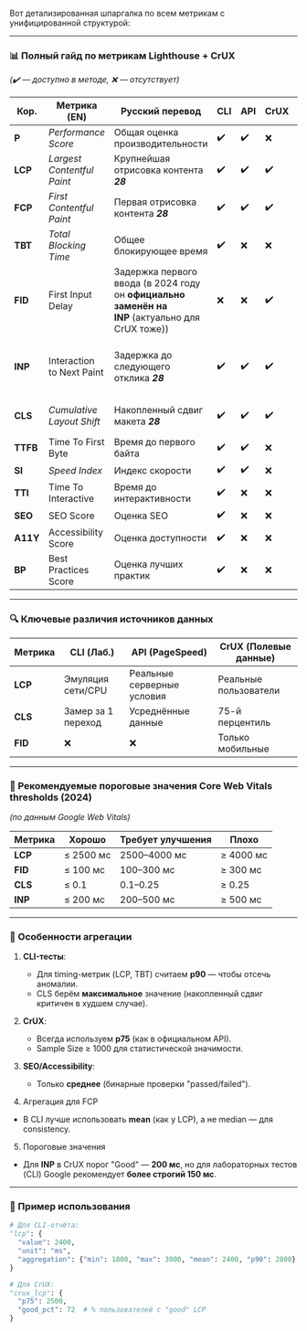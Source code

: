 Вот детализированная шпаргалка по всем метрикам с унифицированной структурой:

---

### **📊 Полный гайд по метрикам Lighthouse + CrUX**
*(✔️ — доступно в методе, ❌ — отсутствует)*

| Кор.     | Метрика (EN)               | Русский перевод                                                                                 | CLI | API | CrUX | Категория                                               | Единицы | Агрегация (min/max/mean/p75/p90) |
| -------- | -------------------------- | ----------------------------------------------------------------------------------------------- | --- | --- | ---- | ------------------------------------------------------- | ------- | -------------------------------- |
| **P**    | *Performance Score*        | Общая оценка производительности                                                                 | ✔️  | ✔️  | ❌    | Performance                                             | %       | mean, p90                        |
| **LCP**  | *Largest Contentful Paint* | Крупнейшая отрисовка контента ***28***                                                          | ✔️  | ✔️  | ✔️   | Performance \| **Core Web Vital**                       | мс      | mean (CLI), p75 (CrUX)           |
| **FCP**  | *First Contentful Paint*   | Первая отрисовка контента  ***28***                                                             | ✔️  | ✔️  | ✔️   | Performance                                             | мс      | median, p75 (CrUX)               |
| **TBT**  | *Total Blocking Time*      | Общее блокирующее время                                                                         | ✔️  | ❌   | ❌    | Performance                                             | мс      | mean, p90                        |
| **FID**  | First Input Delay          | Задержка первого ввода (в 2024 году он **официально заменён на INP** (актуально для CrUX тоже)) | ❌   | ❌   | ✔️   | Performance (CrUX)  \| ***ex Core Web Vital***          | мс      | p75                              |
| **INP**  | Interaction to Next Paint  | Задержка до следующего отклика  ***28***                                                        | ✔️  | ✔️  | ✔️   | Performance \| **Core Web Vital** (заменяет FID с 2024) | мс      | mean (CLI), p75 (CrUX)           |
| **CLS**  | *Cumulative Layout Shift*  | Накопленный сдвиг макета ***28***                                                               | ✔️  | ✔️  | ✔️   | Performance \| **Core Web Vital**                       | —       | max (CLI), p75 (CrUX)            |
| **TTFB** | Time To First Byte         | Время до первого байта                                                                          | ✔️  | ✔️  | ❌    | Network                                                 | мс      | mean                             |
| **SI**   | *Speed Index*              | Индекс скорости                                                                                 | ✔️  | ✔️  | ❌    | Performance                                             | мс      | mean                             |
| **TTI**  | Time To Interactive        | Время до интерактивности                                                                        | ✔️  | ❌   | ❌    | Performance                                             | мс      | mean                             |
| **SEO**  | SEO Score                  | Оценка SEO                                                                                      | ✔️  | ❌   | ❌    | SEO                                                     | %       | mean                             |
| **A11Y** | Accessibility Score        | Оценка доступности                                                                              | ✔️  | ❌   | ❌    | Accessibility                                           | %       | mean                             |
| **BP**   | Best Practices Score       | Оценка лучших практик                                                                           | ✔️  | ❌   | ❌    | Best Practices                                          | %       | mean                             |

---

### **🔍 Ключевые различия источников данных**
| Метрика | CLI (Лаб.)           | API (PageSpeed)      | CrUX (Полевые данные) |
|---------|-----------------------|----------------------|-----------------------|
| **LCP** | Эмуляция сети/CPU    | Реальные серверные условия | Реальные пользователи |
| **CLS** | Замер за 1 переход    | Усреднённые данные   | 75-й перцентиль       |
| **FID** | ❌                    | ❌                   | Только мобильные      |

---

### **🎯 Рекомендуемые пороговые значения** Core Web Vitals thresholds (2024)
*(по данным Google Web Vitals)*

| Метрика | Хорошо    | Требует улучшения | Плохо     |
| ------- | --------- | ----------------- | --------- |
| **LCP** | ≤ 2500 мс | 2500–4000 мс      | ≥ 4000 мс |
| **FID** | ≤ 100 мс  | 100–300 мс        | ≥ 300 мс  |
| **CLS** | ≤ 0.1     | 0.1–0.25          | ≥ 0.25    |
| **INP** | ≤ 200 мс  | 200–500 мс        | ≥ 500 мс  |


---

### **📌 Особенности агрегации**
1. **CLI-тесты**:
   - Для timing-метрик (LCP, TBT) считаем **p90** — чтобы отсечь аномалии.
   - CLS берём **максимальное** значение (накопленный сдвиг критичен в худшем случае).

2. **CrUX**:
   - Всегда используем **p75** (как в официальном API).
   - Sample Size ≥ 1000 для статистической значимости.

3. **SEO/Accessibility**:
   - Только **среднее** (бинарные проверки "passed/failed").

4.  Агрегация для FCP
-  В CLI лучше использовать **mean** (как у LCP), а не median — для consistency.

5. Пороговые значения
- Для **INP** в CrUX порог "Good" — **200 мс**, но для лабораторных тестов (CLI) Google рекомендует **более строгий 150 мс**.

---

### **📎 Пример использования**
```python
# Для CLI-отчёта:
"lcp": {
  "value": 2400,
  "unit": "ms",
  "aggregation": {"min": 1800, "max": 3000, "mean": 2400, "p90": 2800}
}

# Для CrUX:
"crux_lcp": {
  "p75": 2500,
  "good_pct": 72  # % пользователей с "good" LCP
}
```
